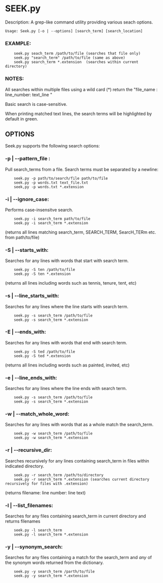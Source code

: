 SEEK.py
=======

Description: A grep-like command utility providing various seach options.

	Usage: Seek.py [-o | --options] [search_term] [search_location]

### EXAMPLE: 
		seek.py seach_term /path/to/file (searches that file only)
		seek.py "search_term" /path/to/file (same as above)
		seek.py search_term *.extension  (searches within current directory)

### NOTES: 

All searches within multiple files using a wild card (*) return the "file_name : line_number: text_line "

Basic search is case-sensitive.

When printing matched text lines, the search terms will be highlighted by default in green.

OPTIONS
-------

Seek.py supports the following search options:

### -p | --pattern_file :
Pull search_terms from a file. Search terms must be separated by a newline:

		seek.py -p path/to/search/file path/to/file
		seek.py -p words.txt text_file.txt
		seek,py -p words.txt *.extension

### -i | --ignore_case:   
Performs case-insensitve search.
		
		seek.py -i search_term path/to/file
		seek.py -i search_term *.extension
					  
(returns all lines matching search_term, SEARCH_TERM, SearcH_TERm etc. from path/to/file)					  		   

### -S | --starts_with:
Searches for any lines with words that start with search term.

		seek.py -S ten /path/to/file
		seek.py -S ten *.extension

(returns all lines including words such as tennis, tenure, tent, etc)

### -s | --line_starts_with:
Searches for any lines where the line starts with search term.

		seek.py -s search_term /path/to/file
		seek.py -s search_term *.extension

### -E | --ends_with:
Searches for any lines with words that end with search term.

		seek.py -S ted /path/to/file
		seek.py -S ted *.extension

(returns all lines including words such as painted, invited, etc)

### -e | --line_ends_with:
Searches for any lines where the line ends with search term.

		seek.py -s search_term /path/to/file
		seek.py -s search_term *.extension

### -w | --match_whole_word:
Searches for any lines with words that as a whole match the search_term.

		seek.py -w search_term /path/to/file
		seek.py -w search_term *.extension

### -r | --recursive_dir:
Searches recursively for any lines containing search_term in files within indicated directory.

		seek.py -r search_term /path/to/directory
		seek.py -r search_term *.extension (searches current directory recursively for files with .extension)

(returns filename: line number: line text)

### -l | --list_filenames:
Searches for any files containing search_term in current directory and returns filenames

		seek.py -l search_term
		seek.py -l search_term *.extension

### -y | --synonym_search:
Searches for any files containing a match for the search_term and *any* of the synonym words returned from the dictionary.

		seek.py -y search_term /parth/to/file
		seek.py -y search_term *.extension



